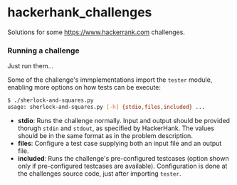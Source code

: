 hackerhank_challenges
=====================

Solutions for some https://www.hackerrank.com challenges.

### Running a challenge

Just run them...

Some of the challenge's immplementations import the `tester` module, 
enabling more options on how tests can be execute:

````bash
$ ./sherlock-and-squares.py
usage: sherlock-and-squares.py [-h] {stdio,files,included} ...
````


- __stdio__: Runs the challenge normally. Input and output should be provided thorugh `stdin` and `stdout`, as specified by HackerHank. The values should be in the same format as in the problem description.
- __files__: Configure a test case supplying both an input file and an output file.
- __included__: Runs the challenge's pre-configured testcases (option shown only if pre-configured testcases are available). Configuration is done at the challenges source code, just after importing `tester`.
